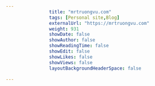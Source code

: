 ---
                title: "mrtruongvu.com"
                tags: [Personal site,Blog]
                externalUrl: "https://mrtruongvu.com"
                weight: 931
                showDate: false
                showAuthor: false
                showReadingTime: false
                showEdit: false
                showLikes: false
                showViews: false
                layoutBackgroundHeaderSpace: false
                ---
